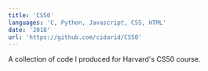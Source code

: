 ```yaml
---
title: 'CS50'
languages: 'C, Python, Javascript, CSS, HTML'
date: '2018'
url: 'https://github.com/cidarid/CS50'
---
```

A collection of code I produced for Harvard's CS50 course.

